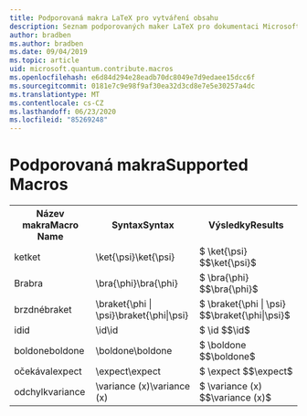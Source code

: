 ```yaml
---
title: Podporovaná makra LaTeX pro vytváření obsahu
description: Seznam podporovaných maker LaTeX pro dokumentaci Microsoft Quantum Development Kit.
author: bradben
ms.author: bradben
ms.date: 09/04/2019
ms.topic: article
uid: microsoft.quantum.contribute.macros
ms.openlocfilehash: e6d84d294e28eadb70dc8049e7d9edaee15dcc6f
ms.sourcegitcommit: 0181e7c9e98f9af30ea32d3cd8e7e5e30257a4dc
ms.translationtype: MT
ms.contentlocale: cs-CZ
ms.lasthandoff: 06/23/2020
ms.locfileid: "85269248"
---
```

# <a name="supported-macros"></a><span data-ttu-id="fa788-103">Podporovaná makra</span><span class="sxs-lookup"><span data-stu-id="fa788-103">Supported Macros</span></span>

<table>
<tr><th><span data-ttu-id="fa788-104">Název makra</span><span class="sxs-lookup"><span data-stu-id="fa788-104">Macro Name</span></span></th><th><span data-ttu-id="fa788-105">Syntax</span><span class="sxs-lookup"><span data-stu-id="fa788-105">Syntax</span></span></th><th><span data-ttu-id="fa788-106">Výsledky</span><span class="sxs-lookup"><span data-stu-id="fa788-106">Results</span></span></th></tr>
<tr><td><span data-ttu-id="fa788-107">ket</span><span class="sxs-lookup"><span data-stu-id="fa788-107">ket</span></span></td><td><span data-ttu-id="fa788-108">\ket{\psi}</span><span class="sxs-lookup"><span data-stu-id="fa788-108">\ket{\psi}</span></span></td><td><span data-ttu-id="fa788-109">$ \ket{\psi} $</span><span class="sxs-lookup"><span data-stu-id="fa788-109">$\ket{\psi}$</span></span></td></tr>
<tr><td><span data-ttu-id="fa788-110">Bra</span><span class="sxs-lookup"><span data-stu-id="fa788-110">bra</span></span></td><td><span data-ttu-id="fa788-111">\bra{\phi}</span><span class="sxs-lookup"><span data-stu-id="fa788-111">\bra{\phi}</span></span></td><td><span data-ttu-id="fa788-112">$ \bra{\phi} $</span><span class="sxs-lookup"><span data-stu-id="fa788-112">$\bra{\phi}$</span></span></td></tr>
<tr><td><span data-ttu-id="fa788-113">brzdné</span><span class="sxs-lookup"><span data-stu-id="fa788-113">braket</span></span></td><td><span data-ttu-id="fa788-114">\braket{\phi | \psi}</span><span class="sxs-lookup"><span data-stu-id="fa788-114">\braket{\phi|\psi}</span></span></td><td><span data-ttu-id="fa788-115">$ \braket{\phi | \psi} $</span><span class="sxs-lookup"><span data-stu-id="fa788-115">$\braket{\phi|\psi}$</span></span></td></tr>
<tr><td><span data-ttu-id="fa788-116">id</span><span class="sxs-lookup"><span data-stu-id="fa788-116">id</span></span></td><td><span data-ttu-id="fa788-117">\id</span><span class="sxs-lookup"><span data-stu-id="fa788-117">\id</span></span></td><td><span data-ttu-id="fa788-118">$ \id $</span><span class="sxs-lookup"><span data-stu-id="fa788-118">$\id$</span></span></td></tr>
<tr><td><span data-ttu-id="fa788-119">boldone</span><span class="sxs-lookup"><span data-stu-id="fa788-119">boldone</span></span></td><td><span data-ttu-id="fa788-120">\boldone</span><span class="sxs-lookup"><span data-stu-id="fa788-120">\boldone</span></span></td><td><span data-ttu-id="fa788-121">$ \boldone $</span><span class="sxs-lookup"><span data-stu-id="fa788-121">$\boldone$</span></span></td></tr>
<tr><td><span data-ttu-id="fa788-122">očekával</span><span class="sxs-lookup"><span data-stu-id="fa788-122">expect</span></span></td><td><span data-ttu-id="fa788-123">\expect</span><span class="sxs-lookup"><span data-stu-id="fa788-123">\expect</span></span></td><td><span data-ttu-id="fa788-124">$ \expect $</span><span class="sxs-lookup"><span data-stu-id="fa788-124">$\expect$</span></span></td></tr>
<tr><td><span data-ttu-id="fa788-125">odchylk</span><span class="sxs-lookup"><span data-stu-id="fa788-125">variance</span></span></td><td><span data-ttu-id="fa788-126">\variance (x)</span><span class="sxs-lookup"><span data-stu-id="fa788-126">\variance (x)</span></span></td><td><span data-ttu-id="fa788-127">$ \variance (x) $</span><span class="sxs-lookup"><span data-stu-id="fa788-127">$\variance (x)$</span></span></td></tr>
</table>